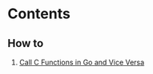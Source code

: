 
# Contents

## How to
1. [Call C Functions in Go and Vice Versa](blogs/Call-C-Functions-in-Go-and-Vice-Versa.md)